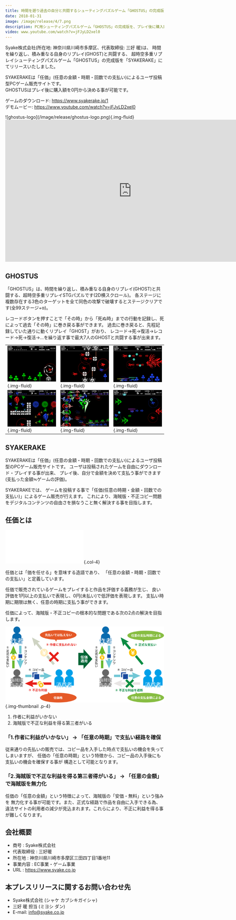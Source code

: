 ```yaml
---
title: 時間を遡り過去の自分と共闘するシューティングパズルゲーム「GHOSTUS」の完成版をリリース
date: 2018-01-31
image: /image/release/4/7.png
description: PC用シューティングパズルゲーム「GHOSTUS」の完成版を、プレイ後に購入額(0円～)を決めるゲーム販売サイト「SYAKERAKE」にてリリースしました。
video: www.youtube.com/watch?v=jFJyLD2xel0
---
```


Syake株式会社(所在地: 神奈川県川崎市多摩区、代表取締役: 三好 暖)は、
時間を繰り返し、積み重なる自身のリプレイ(GHOST)と共闘する、
超時空多重リプレイシューティングパズルゲーム「GHOSTUS」の完成版を「SYAKERAKE」にてリリースいたしました。

SYAKERAKEは「任価」(任意の金額・時期・回数での支払い)によるユーザ投稿型PCゲーム販売サイトです。  
GHOSTUSはプレイ後に購入額を0円から決める事が可能です。

ゲームのダウンロード: <https://www.syakerake.jp/1>  
デモムービー: <https://www.youtube.com/watch?v=jFJyLD2xel0>

<!--more-->

<div class="row mb-3">
<div class="col-md-4">
![ghostus-logo](/image/release/ghostus-logo.png){.img-fluid}
</div>
<div class="col-md-8">
<div class="video-16-9">
<iframe width="800" height="450" src="https://www.youtube.com/embed/jFJyLD2xel0" frameborder="0" allowfullscreen></iframe>
</div>
</div>
</div>

## GHOSTUS
「GHOSTUS」は、時間を繰り返し、積み重なる自身のリプレイ(GHOST)と共闘する、超時空多重リプレイSTGパズルです(2D横スクロール)。
各ステージに複数存在する3色のターゲットを全て同色の攻撃で破壊するとステージクリアです(全99ステージ+α)。

レコードボタンを押すことで「その時」から「死ぬ時」までの行動を記録し、死によって過去「その時」に巻き戻る事ができます。
過去に巻き戻ると、先程記録していた通りに動くリプレイ「GHOST」がおり、
レコード→死→復活→レコード→死→復活→…を繰り返す事で最大7人のGHOSTと共闘する事が出来ます。

||||
|:--|:--|:--|
| ![1](/image/release/4/1.png){.img-fluid} | ![2](/image/release/4/2.png){.img-fluid} | ![3](/image/release/4/3.png){.img-fluid}
| ![4](/image/release/4/4.png){.img-fluid} | ![5](/image/release/4/5.png){.img-fluid} | ![6](/image/release/4/6.png){.img-fluid}

## SYAKERAKE
SYAKERAKEは「任価」(任意の金額・時期・回数での支払い)によるユーザ投稿型のPCゲーム販売サイトです。
ユーザは投稿されたゲームを自由にダウンロード・プレイする事が出来、
プレイ後、自分で金額を決めて支払う事ができます(支払った金額≒ゲームの評価)。

SYAKERAKEでは、
ゲームを投稿する事で「任価(任意の時期・金額・回数での支払い)」によるゲーム販売が行えます。
これにより、海賊版・不正コピー問題をデジタルコンテンツの自由さを損なうこと無く解決する事を目指します。

## 任価とは
![SYAKERAKE](/image/logo/ninka-white.svg){.col-4}

任価とは「価を任せる」を意味する造語であり、
「任意の金額・時期・回数での支払い」と定義しています。

任価で販売されているゲームをプレイすると作品を評価する義務が生じ、
良い評価を1円以上の支払いで表現し、0円(未払い)で低評価を表現します。
支払い時期に期限は無く、任意の時期に支払う事ができます。

任価によって、海賊版・不正コピーの根本的な問題である次の2点の解決を目指します。

![海賊版・不正コピー問題](/image/release/ninka-bootleg.svg){.img-thumbnail .p-4}

1. 作者に利益がいかない
1. 海賊版で不正な利益を得る第三者がいる

### 「1.作者に利益がいかない」 → 「任意の時期」で支払い経路を確保
従来通りの先払いの販売では、コピー品を入手した時点で支払いの機会を失ってしまいますが、
任価の「任意の時期」という特徴から、コピー品の入手後にも支払いの機会を確保する事が
構造として可能となります。

### 「2.海賊版で不正な利益を得る第三者得がいる」 → 「任意の金額」で海賊版を無力化
任価の「任意の金額」という特徴によって、海賊版の「安価・無料」という強みを
無力化する事が可能です。また、正式な経路で作品を自由に入手できる為、
違法サイトの利用者の減少が見込まれます。これらにより、不正に利益を得る事が難しくなります。


## 会社概要

- 商号        : Syake株式会社
- 代表取締役  : 三好暖
- 所在地      : 神奈川県川崎市多摩区三田四丁目1番地11
- 事業内容    : EC事業・ゲーム事業
- URL         : <https://www.syake.co.jp>

## 本プレスリリースに関するお問い合わせ先

- Syake株式会社 (シャケ カブシキガイシャ)
- 三好 暖 担当 (ミヨシ ダン)
- E-mail: info@syake.co.jp
